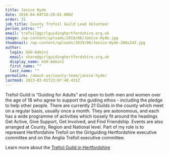 ```yaml
---
title: Janice Hyde
date: 2016-04-04T16:20:01.000Z
order: 31
job_title: County Trefoil Guild Lead Volunteer
person_intro: ""
email: trefoil@girlguidinghertfordshire.org.uk
image: /wp-content/uploads/2019/06/Janice-Hyde.jpg
thumbnail: /wp-content/uploads/2019/06/Janice-Hyde-300x243.jpg
author:
  login: GGH-Admin1
  email: share@girlguidinghertfordshire.org.uk
  display_name: GGH-Admin1
  first_name: ""
  last_name: ""
permalink: /about-us/county-team/janice-hyde/
lastmod: 2023-03-01T23:07:40.431Z
---
```

Trefoil Guild is “Guiding for Adults” and open to both men and women over the age of 18 who agree to support the guiding ethos - including the pledge to help other people. There are currently 21 Guilds in the county which meet on a regular basis, usually once a month. They are autonomous, and each has a wide programme of activities which loosely fit around the headings Get Active, Give Support, Get Involved, and Find Friendship. Events are also arranged at County, Region and National level. Part of my role is to represent Hertfordshire Trefoil on the Girlguiding Hertfordshire executive committee and on the Anglia Trefoil executive committee.

Learn more about the [Trefoil Guild in Hertfordshire](/county-teams/trefoil/)
